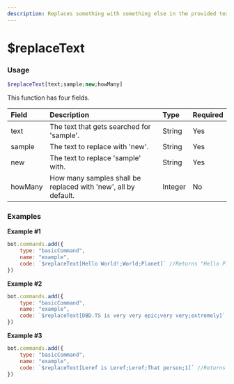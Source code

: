 ```yaml
---
description: Replaces something with something else in the provided text.
---
```


# $replaceText
### Usage
```php
$replaceText[text;sample;new;howMany]
```

This function has four fields.

| Field | Description | Type | Required |
| :--- | :--- | :--- | :--- |
| text | The text that gets searched for 'sample'. | String | Yes
| sample | The text to replace with 'new'. | String | Yes
| new | The text to replace 'sample' with. | String | Yes
| howMany | How many samples shall be replaced with 'new', all by default. | Integer | No

### Examples
**Example #1**
```javascript
bot.commands.add({
    type: "basicCommand",
    name: "example",
    code: `$replaceText[Hello World!;World;Planet]` //Returns "Hello Planet!"
})
```
**Example #2**
```javascript
bot.commands.add({
    type: "basicCommand",
    name: "example",
    code: `$replaceText[DBD.TS is very very epic;very very;extremely]` //Returns "DBD.TS is extremely epic"
})
```
**Example #3**
```javascript
bot.commands.add({
    type: "basicCommand",
    name: "example",
    code: `$replaceText[Leref is Leref;Leref;That person;1]` //Returns "That person is Leref"
})
```